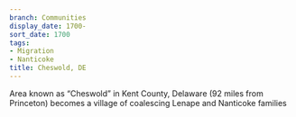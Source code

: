 ```yaml
---
branch: Communities
display_date: 1700-
sort_date: 1700
tags:
- Migration
- Nanticoke
title: Cheswold, DE
---
```


﻿Area known as “Cheswold” in Kent County, Delaware (92 miles from Princeton) becomes a village of coalescing Lenape and Nanticoke families